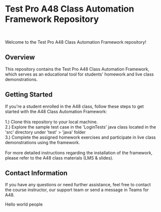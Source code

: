 <h1>Test Pro A48 Class Automation Framework Repository</h1><br>

Welcome to the Test Pro A48 Class Automation Framework repository! <br>

<h2>Overview</h2>
This repository contains the Test Pro A48 Class Automation Framework, which serves as an educational tool for students' homework and live class demonstrations.

<h2>Getting Started</h2>
If you're a student enrolled in the A48 class, follow these steps to get started with the A48 Class Automation Framework:<br><br>
1.) Clone this repository to your local machine. <br>
2.) Explore the sample test case in the 'LoginTests' java class located in the 'src' directory under 'test' > 'java' folder <br>
3.) Complete the assigned homework exercises and participate in live class demonstrations using the framework. <br><br>
For more detailed instructions regarding the installation of the framework, please refer to the A48 class materials (LMS & slides).

<h2>Contact Information</h2>
If you have any questions or need further assistance, feel free to contact the course instructor, our support team or send a message in Teams for A48.  

Hello world people
